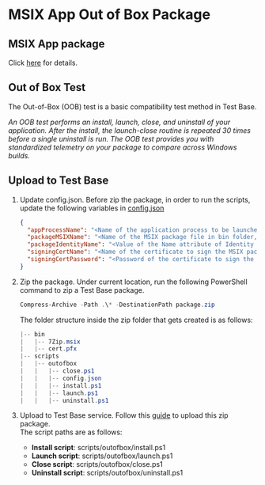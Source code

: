 # MSIX App Out of Box Package

## MSIX App package

Click [here](https://learn.microsoft.com/en-us/windows/msix/overview) for details.

## Out of Box Test

The Out-of-Box (OOB) test is a basic compatibility test method in Test Base.

_An OOB test performs an install, launch, close, and uninstall of your application. After the install, the launch-close routine is repeated 30 times before a single uninstall is run. The OOB test provides you with standardized telemetry on your package to compare across Windows builds._

## Upload to Test Base

1. Update config.json.
   Before zip the package, in order to run the scripts, update the following variables in [config.json](./scripts/outofbox/config.json)

   ```json
   {
     "appProcessName": "<Name of the application process to be launched, e.g., 7zFM>",
     "packageMSIXName": "<Name of the MSIX package file in bin folder, e.g., 7Zip.msix>",
     "packageIdentityName": "<Value of the Name attribute of Identity tag in the MSIX package manifest (AppxManifest.xml), e.g., 7Zip>",
     "signingCertName": "<Name of the certificate to sign the MSIX package in bin folder, e. g., cert.pfx>",
     "signingCertPassword": "<Password of the certificate to sign the MSIX package, e. g., Password01!>"
   }
   ```

1. Zip the package.
   Under current location, run the following PowerShell command to zip a Test Base package.

   ```powershell
   Compress-Archive -Path .\* -DestinationPath package.zip
   ```

   The folder structure inside the zip folder that gets created is as follows:

   ```powershell
   |-- bin
   |   |-- 7Zip.msix
   |   |-- cert.pfx
   |-- scripts
   |   |-- outofbox
   |   |   |-- close.ps1
   |   |   |-- config.json
   |   |   |-- install.ps1
   |   |   |-- launch.ps1
   |   |   |-- uninstall.ps1
   ```

1. Upload to Test Base service.
   Follow this [guide](https://learn.microsoft.com/en-us/microsoft-365/test-base/uploadapplication?view=o365-worldwide) to upload this zip package.  
   The script paths are as follows:
   - **Install script**: scripts/outofbox/install.ps1
   - **Launch script**: scripts/outofbox/launch.ps1
   - **Close script**: scripts/outofbox/close.ps1
   - **Uninstall script**: scripts/outofbox/uninstall.ps1
